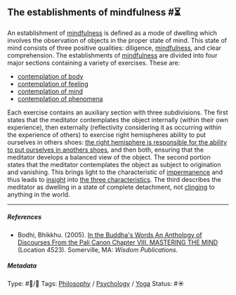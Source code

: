 ## The establishments of mindfulness  #⏳

An establishment of [mindfulness](Mindfulness.md) is defined as a mode of dwelling which involves the observation of objects in the proper state of mind. This state of mind consists of three positive qualities: diligence, [mindfulness](Mindfulness.md), and clear comprehension. The establishments of [mindfulness](Mindfulness.md) are divided into four major sections containing a variety of exercises. These are:

* [contemplation of body](Contemplation%20of%20body.md)
* [contemplation of feeling](Contemplation%20of%20feeling.md)
* [contemplation of mind](Contemplation%20of%20mind.md)
* [contemplation of phenomena](Contemplation%20of%20phenomena.md)

Each exercise contains an auxiliary section with three subdivisions. The first states that the meditator contemplates the object internally (within their own experience), then externally (reflectivity considering it as occurring within the experience of others) to exercise right hemispheres ability to put ourselves in others shoes: [the right hemisphere is responsible for the ability to put ourselves in anothers shoes](The%20right%20hemisphere%20is%20responsible%20for%20the%20ability%20to%20put%20ourselves%20in%20anothers%20shoes.md), and then both, ensuring that the meditator develops a balanced view of the object. The second portion states that the meditator contemplates the object as subject to origination and vanishing. This brings light to the characteristic of [impermanence](Impermanence.md) and thus leads to [insight](Insight.md) into [the three characteristics](The%20three%20characteristics.md). The third describes the meditator as dwelling in a state of complete detachment, not [clinging](Clinging.md) to anything in the world.

---

##### References

* Bodhi, Bhikkhu. (2005). [In the Buddha's Words An Anthology of Discourses From the Pali Canon Chapter VIII. MASTERING THE MIND](In%20the%20Buddha's%20Words%20An%20Anthology%20of%20Discourses%20From%20the%20Pali%20Canon%20Chapter%20VIII.%20MASTERING%20THE%20MIND.md) (Location 4523). Somerville, MA: *Wisdom Publications*.

##### Metadata

Type: #🔵/🔵 
Tags: [Philosophy](Philosophy.md) / [Psychology](Psychology.md) / [Yoga](Yoga.md)
Status: #☀️ 
